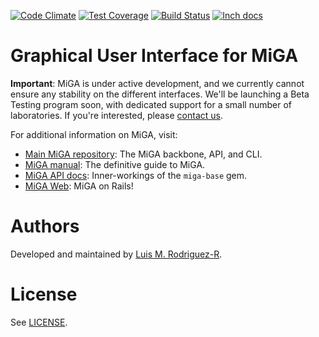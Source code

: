 [![Code Climate](https://codeclimate.com/github/bio-miga/miga-gui/badges/gpa.svg)](https://codeclimate.com/github/bio-miga/miga-gui)
[![Test Coverage](https://codeclimate.com/github/bio-miga/miga-gui/badges/coverage.svg)](https://codeclimate.com/github/bio-miga/miga-gui/coverage)
[![Build Status](https://travis-ci.org/bio-miga/miga-gui.svg?branch=master)](https://travis-ci.org/bio-miga/miga-gui)
[![Inch docs](http://inch-ci.org/github/bio-miga/miga-gui.svg)](http://inch-ci.org/github/bio-miga/miga-gui)


# Graphical User Interface for MiGA

**Important**: MiGA is under active development, and we currently cannot ensure
any stability on the different interfaces. We'll be launching a Beta Testing
program soon, with dedicated support for a small number of laboratories. If 
you're interested, please [contact us][contact].

For additional information on MiGA, visit:
* [Main MiGA repository][miga]: The MiGA backbone, API, and CLI.
* [MiGA manual][gitbook]: The definitive guide to MiGA.
* [MiGA API docs][rubydoc]: Inner-workings of the `miga-base` gem.
* [MiGA Web][miga-web]: MiGA on Rails!


# Authors

Developed and maintained by [Luis M. Rodriguez-R][lrr].


# License

See [LICENSE](LICENSE).

[lrr]: http://lmrodriguezr.github.io/
[gitbook]: https://miga.gitbooks.io/miga/content/
[rubydoc]: http://www.rubydoc.info/github/bio-miga/miga
[contact]: http://enve-omics.gatech.edu/node/7
[miga-web]: https://github.com/bio-miga/miga-web
[miga]: https://github.com/bio-miga/miga
